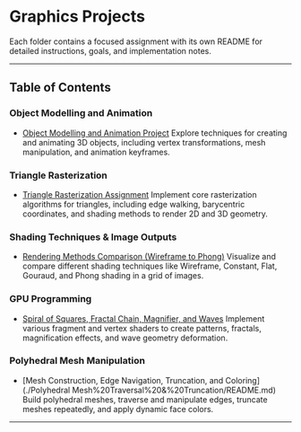 # Graphics Projects

Each folder contains a focused assignment with its own README for detailed instructions, goals, and implementation notes.

---

## Table of Contents

### Object Modelling and Animation

- [Object Modelling and Animation Project](./Object%20Animation/README.md)
  Explore techniques for creating and animating 3D objects, including vertex transformations, mesh manipulation, and animation keyframes.

### Triangle Rasterization

- [Triangle Rasterization Assignment](./Triangle%20Rasterization/README.md)
  Implement core rasterization algorithms for triangles, including edge walking, barycentric coordinates, and shading methods to render 2D and 3D geometry.

### Shading Techniques & Image Outputs

- [Rendering Methods Comparison (Wireframe to Phong)](./Z-Buffer%20&%20Shading/README.md)
  Visualize and compare different shading techniques like Wireframe, Constant, Flat, Gouraud, and Phong shading in a grid of images.

### GPU Programming

- [Spiral of Squares, Fractal Chain, Magnifier, and Waves](./GPU%20Programming/README.md)
  Implement various fragment and vertex shaders to create patterns, fractals, magnification effects, and wave geometry deformation.

### Polyhedral Mesh Manipulation

- [Mesh Construction, Edge Navigation, Truncation, and Coloring](./Polyhedral Mesh%20Traversal%20&%20Truncation/README.md)
  Build polyhedral meshes, traverse and manipulate edges, truncate meshes repeatedly, and apply dynamic face colors.

---
